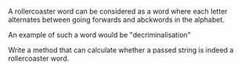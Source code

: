 A rollercoaster word can be considered as a word where each letter alternates between going forwards and abckwords in the alphabet.

An example of such a word would be "decriminalisation"

Write a method that can calculate whether a passed string is indeed a rollercoaster word.